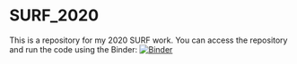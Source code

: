 # SURF_2020
This is a repository for my 2020 SURF work.
You can access the repository and run the code using the Binder: 
[![Binder](https://mybinder.org/badge_logo.svg)](https://mybinder.org/v2/gh/nkanrar/SURF_2020.git/master?urlpath=https%3A%2F%2Fgithub.com%2Fnkanrar%2FSURF_2020%2Fblob%2Fmaster%2Fforebrain_analysis.ipynb)
